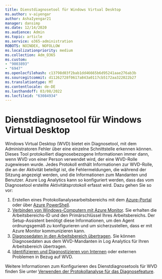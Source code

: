 ```yaml
---
title: Dienstdiagnosetool für Windows Virtual Desktop
ms.author: v-aiyengar
author: AshaIyengar21
manager: dansimp
ms.date: 12/14/2020
ms.audience: Admin
ms.topic: article
ms.service: o365-administration
ROBOTS: NOINDEX, NOFOLLOW
ms.localizationpriority: medium
ms.collection: Adm_O365
ms.custom:
- "9003893"
- "6947"
ms.openlocfilehash: c13798d03f2bab1dd46665b6d95241aae276ab3b
ms.sourcegitcommit: d11262728f0617a843a0117cb5172aa322022b27
ms.translationtype: MT
ms.contentlocale: de-DE
ms.lasthandoff: 03/08/2022
ms.locfileid: "63084934"
---
```

# <a name="service-diagnostics-tool-for-windows-virtual-desktop"></a>Dienstdiagnosetool für Windows Virtual Desktop

Windows Virtual Desktop (WVD) bietet ein Diagnosetool, mit dem Administratoren Fehler über eine einzelne Schnittstelle erkennen können. Dieses Tool protokolliert diagnosebezogene Informationen immer dann, wenn WVD von einer Person verwendet wird, der eine WVD-Rolle zugewiesen wurde. Jedes Protokoll enthält Informationen zur WVD-Rolle, die an der Aktivität beteiligt ist, die Fehlermeldungen, die während der Sitzung angezeigt werden, und die Informationen zum Mandanten und Benutzer. Azure Log Analytics kann so konfiguriert werden, dass das vom Diagnosetool erstellte Aktivitätsprotokoll erfasst wird. Dazu gehen Sie so vor:

1. Erstellen eines Protokollanalysearbeitsbereichs mit dem [Azure-Portal](https://go.microsoft.com/fwlink/?linkid=2129500) oder über [Azure PowerShell](https://go.microsoft.com/fwlink/?linkid=2129501).
1. [Verbinden von Windows-Computern mit Azure Monitor](https://go.microsoft.com/fwlink/?linkid=2129913). Sie erhalten die Arbeitsbereichs-ID und den Primärschlüssel Ihres Arbeitsbereichs. Der Setup-Assistent benötigt diese Informationen, um den Agent ordnungsgemäß zu konfigurieren und um sicherzustellen, dass er mit Azure Monitor kommunizieren kann.
1. [Diagnosedaten in den Arbeitsbereich übertragen](https://go.microsoft.com/fwlink/?linkid=2128284). Sie können Diagnosedaten aus dem WVD-Mandanten in Log Analytics für Ihren Arbeitsbereich übertragen.
1. [Identifizieren und Diagnostizieren von Internen](https://go.microsoft.com/fwlink/?linkid=2128338) oder externen Problemen in Bezug auf WVD.

Weitere Informationen zum Konfigurieren des Dienstdiagnosetools für WVD finden Sie unter [Verwenden der Protokollanalyse für das Diagnosefeature](https://go.microsoft.com/fwlink/?linkid=2128084).
